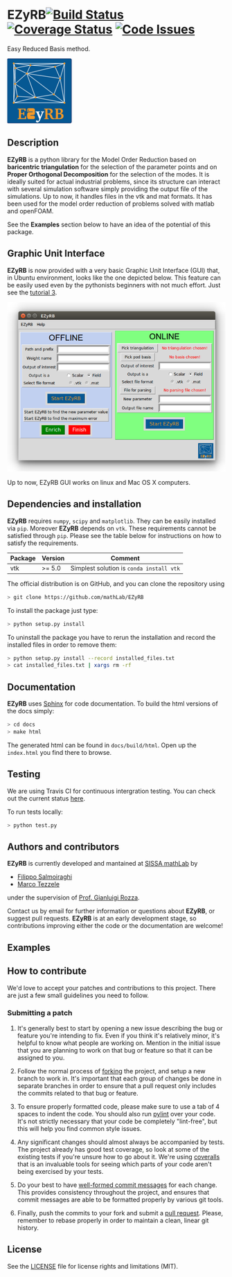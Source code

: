 # EZyRB[![Build Status](https://travis-ci.org/mathLab/EZyRB.svg)](https://travis-ci.org/mathLab/EZyRB) [![Coverage Status](https://coveralls.io/repos/github/mathLab/EZyRB/badge.svg?branch=master)](https://coveralls.io/github/mathLab/EZyRB?branch=master) [![Code Issues](https://www.quantifiedcode.com/api/v1/project/117cf59ced024d8cb09a9131a9c3bec1/badge.svg)](https://www.quantifiedcode.com/app/project/117cf59ced024d8cb09a9131a9c3bec1)

Easy Reduced Basis method.

![Easy Reduced Basis method](readme/logo_EZyRB_small.png)

## Description
**EZyRB** is a python library for the Model Order Reduction based on **baricentric triangulation** for the selection of the parameter points and on **Proper Orthogonal Decomposition** for the selection of the modes. It is ideally suited for actual industrial problems, since its structure can interact with several simulation software simply providing the output file of the simulations. Up to now, it handles files in the vtk and mat formats. It has been used for the model order reduction of problems solved with matlab and openFOAM.

See the **Examples** section below to have an idea of the potential of this package.

## Graphic Unit Interface
**EZyRB** is now provided with a very basic Graphic Unit Interface (GUI) that, in Ubuntu environment, looks like the one depicted below. This feature can be easily used even by the pythonists beginners with not much effort. Just see the [tutorial 3](https://github.com/mathLab/EZyRB/blob/master/tutorials/tutorial-3.ipynb).

![EZyRB gui](readme/EZyRB_gui.png)

Up to now, EZyRB GUI works on linux and Mac OS X computers.

## Dependencies and installation
**EZyRB** requires `numpy`, `scipy` and `matplotlib`. They can be easily installed via `pip`. Moreover **EZyRB** depends on `vtk`. These requirements cannot be satisfied through `pip`.
Please see the table below for instructions on how to satisfy the requirements.

| Package | Version  | Comment                                                                    |
|---------|----------|----------------------------------------------------------------------------|
| vtk     | >= 5.0   | Simplest solution is `conda install vtk`                                   |

The official distribution is on GitHub, and you can clone the repository using

```bash
> git clone https://github.com/mathLab/EZyRB
```

To install the package just type:

```bash
> python setup.py install
```

To uninstall the package you have to rerun the installation and record the installed files in order to remove them:

```bash
> python setup.py install --record installed_files.txt
> cat installed_files.txt | xargs rm -rf
```


## Documentation
**EZyRB** uses [Sphinx](http://www.sphinx-doc.org/en/stable/) for code documentation. To build the html versions of the docs simply:

```bash
> cd docs
> make html
```

The generated html can be found in `docs/build/html`. Open up the `index.html` you find there to browse.


## Testing
We are using Travis CI for continuous intergration testing. You can check out the current status [here](https://travis-ci.org/mathLab/EZyRB).

To run tests locally:

```bash
> python test.py
```


## Authors and contributors
**EZyRB** is currently developed and mantained at [SISSA mathLab](http://mathlab.sissa.it/) by
* [Filippo Salmoiraghi](mailto:filippo.salmoiraghi@gmail.com)
* [Marco Tezzele](mailto:marcotez@gmail.com)

under the supervision of [Prof. Gianluigi Rozza](mailto:gianluigi.rozza@sissa.it).

Contact us by email for further information or questions about **EZyRB**, or suggest pull requests. **EZyRB** is at an early development stage, so contributions improving either the code or the documentation are welcome!

## Examples


## How to contribute
We'd love to accept your patches and contributions to this project. There are
just a few small guidelines you need to follow.

### Submitting a patch

  1. It's generally best to start by opening a new issue describing the bug or
     feature you're intending to fix.  Even if you think it's relatively minor,
     it's helpful to know what people are working on.  Mention in the initial
     issue that you are planning to work on that bug or feature so that it can
     be assigned to you.

  2. Follow the normal process of [forking][] the project, and setup a new
     branch to work in.  It's important that each group of changes be done in
     separate branches in order to ensure that a pull request only includes the
     commits related to that bug or feature.

  3. To ensure properly formatted code, please make sure to use a tab of 4
     spaces to indent the code. You should also run [pylint][] over your code.
     It's not strictly necessary that your code be completely "lint-free",
     but this will help you find common style issues.

  4. Any significant changes should almost always be accompanied by tests.  The
     project already has good test coverage, so look at some of the existing
     tests if you're unsure how to go about it. We're using [coveralls][] that
     is an invaluable tools for seeing which parts of your code aren't being
     exercised by your tests.

  5. Do your best to have [well-formed commit messages][] for each change.
     This provides consistency throughout the project, and ensures that commit
     messages are able to be formatted properly by various git tools.

  6. Finally, push the commits to your fork and submit a [pull request][]. Please,
     remember to rebase properly in order to maintain a clean, linear git history.

[forking]: https://help.github.com/articles/fork-a-repo
[pylint]: https://www.pylint.org/
[coveralls]: https://coveralls.io
[well-formed commit messages]: http://tbaggery.com/2008/04/19/a-note-about-git-commit-messages.html
[pull request]: https://help.github.com/articles/creating-a-pull-request


## License

See the [LICENSE](LICENSE.rst) file for license rights and limitations (MIT).
